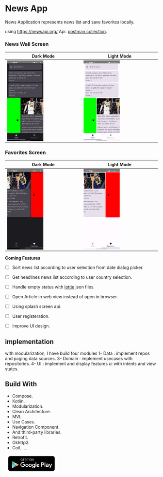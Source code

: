 # News App
News Application represents news list and save favorites locally.

using https://newsapi.org/ Api.
[postman collection](https://elements.getpostman.com/redirect?entityId=19417510-d67c72fb-5224-47bc-9aea-ca775aee486a&entityType=collection).

### News Wall Screen

| Dark Mode                                                    | Light Mode                                                   |
| ------------------------------------------------------------ | ------------------------------------------------------------ |
| <img align="center" src="https://github.com/AhmedSheref96/NewsApp-compose/blob/master/Screen1-dark.jpg" width="50%"> | <img align="center" src="https://github.com/AhmedSheref96/NewsApp-compose/blob/master/Screen1-light.jpg" width="50%"> |


### Favorites Screen

| Dark Mode                                                    | Light Mode                                                   |
| ------------------------------------------------------------ | ------------------------------------------------------------ |
| <img align="center" src="https://github.com/AhmedSheref96/NewsApp-compose/blob/master/Screen2-dark.jpg" width="50%"> | <img align="center" src="https://github.com/AhmedSheref96/NewsApp-compose/blob/master/Screen2-light.jpg" width="50%"> |


**Coming Features**

- [ ] Sort news list according to user selection from date dialog picker.
- [ ] Get headlines news list according to user country selection.
- [ ] Handle empty status with [lottie](https://lottiefiles.com/) json files.
- [ ] Open Article in web view instead of open in browser.
- [ ] Using splash screen api.
- [ ] User registeration.
- [ ] Improve UI design. 


## implementation
with modularization, I have build four  modules
1- Data : implement repos and paging data sources.
3- Domain : implement usecases with repositories.
4- UI : implement and display features ui with intents and view states.


## Build With
- Compose.
- Kotlin.
- Modularization.
- Clean Architecture.
- MVI.
- Use Cases.
- Navigation Component.
- And third-party libraries.
- Retrofit.
- Okhttp3.
- Coil.
  ....



<a href="https://play.google.com/store/apps/details?id=com.el3sas.newsapp" target="blank"><img align="center" src="https://github.com/AhmedSheref96/NewsApp/blob/master/store_img.png" alt="Get It On Store" height="60"/></a>

